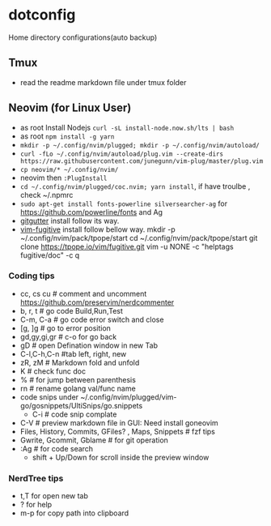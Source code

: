 # dotconfig

Home directory configurations(auto backup)

## Tmux

- read the readme markdown file under tmux folder

## Neovim (for Linux User)

- as root Install Nodejs `curl -sL install-node.now.sh/lts | bash`
- as root `npm install -g yarn`
- `mkdir -p ~/.config/nvim/plugged; mkdir -p ~/.config/nvim/autoload/`
- `curl -fLo ~/.config/nvim/autoload/plug.vim --create-dirs  https://raw.githubusercontent.com/junegunn/vim-plug/master/plug.vim`
- `cp neovim/* ~/.config/nvim/`
- neovim then `:PlugInstall`
- `cd ~/.config/nvim/plugged/coc.nvim; yarn install`, if have troulbe , check ~/.npmrc
- `sudo apt-get install fonts-powerline silversearcher-ag` for https://github.com/powerline/fonts and Ag
- [gitgutter](https://github.com/airblade/vim-gitgutter) install follow its way.
- [vim-fugitive](https://github.com/tpope/vim-fugitive) install follow bellow way.
	mkdir -p ~/.config/nvim/pack/tpope/start
	cd ~/.config/nvim/pack/tpope/start
	git clone https://tpope.io/vim/fugitive.git
	vim -u NONE -c "helptags fugitive/doc" -c q

### Coding tips

- <leader>cc, <leader>cs <leader>cu  # comment and uncomment https://github.com/preservim/nerdcommenter
- <leader>b, r, t  # go code Build,Run,Test
- C-m, C-a # go code error switch and close
- [g, ]g   # go to error position
- gd,gy,gi,gr  # c-o for go back
- gD  # open Defination window in new Tab
- C-l,C-h,C-n  #tab left, right, new
- zR, zM  # Markdown fold and unfold
- K # check func doc
- % # for jump between parenthesis
- <leader>rn  # rename golang val/func name
- code snips under ~/.config/nvim/plugged/vim-go/gosnippets/UltiSnips/go.snippets
	- C-i # code snip complate
- C-V  # preview markdown file in GUI: Need install goneovim 
- Files, History, Commits, GFiles? , Maps, Snippets # fzf tips
- Gwrite, Gcommit, Gblame  # for git operation
- :Ag # for code search
	- shift + Up/Down for scroll inside the preview window

### NerdTree tips

- t,T for open new tab
- ? for help
- m-p for copy path into clipboard


